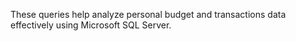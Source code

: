These queries help analyze personal budget and transactions data effectively using Microsoft SQL Server.
